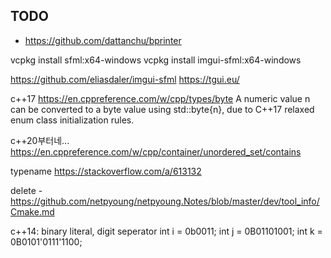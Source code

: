 
## TODO

- <https://github.com/dattanchu/bprinter>



vcpkg install sfml:x64-windows
vcpkg install imgui-sfml:x64-windows


https://github.com/eliasdaler/imgui-sfml
https://tgui.eu/


c++17
https://en.cppreference.com/w/cpp/types/byte
A numeric value n can be converted to a byte value using std::byte{n}, due to C++17 relaxed enum class initialization rules.



c++20부터네...
https://en.cppreference.com/w/cpp/container/unordered_set/contains


typename
https://stackoverflow.com/a/613132


delete - https://github.com/netpyoung/netpyoung.Notes/blob/master/dev/tool_info/Cmake.md


c++14: binary literal, digit seperator
int i = 0b0011;
int j = 0B01101001;
int k = 0B0101'0111'1100;